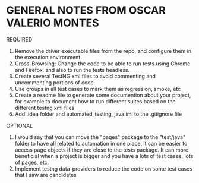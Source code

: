 # GENERAL NOTES FROM OSCAR VALERIO MONTES

REQUIRED
1. Remove the driver executable files from the repo, and configure them in the execution environment.
2. Cross-Browsing: Change the code to be able to run tests using Chrome and Firefox, and also to run the tests headless.
3. Create several TestNG xml files to avoid commenting and uncommenting portions of code.
4. Use groups in all test cases to mark them as regression, smoke, etc 
5. Create a readme file to generate some documention about your project, for example to document how to run different suites based on the different testng xml files
6. Add .idea folder and automated_testing_java.iml to the .gitignore file


OPTIONAL
1. I would say that you can move the "pages" package to the "test/java" folder to have all related to automation in one place, it can be easier to access page objects if they are close to the tests package. It can more beneficial when a project is bigger and you have a lots of test cases, lots of pages, etc.
2. Implement testng data-providers to reduce the code on some test cases that I saw are candidates
